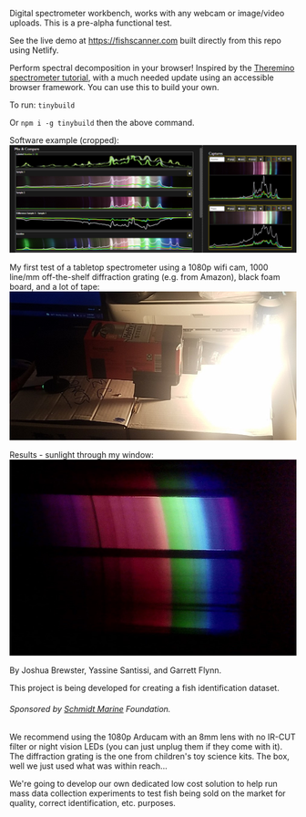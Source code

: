 Digital spectrometer workbench, works with any webcam or image/video uploads. This is a pre-alpha functional test.

See the live demo at https://fishscanner.com built directly from this repo using Netlify.

Perform spectral decomposition in your browser! Inspired by the [Theremino spectrometer tutorial](https://www.theremino.com/wp-content/uploads/files/Theremino_Spectrometer_Construction_ENG.pdf), with a much needed update using an accessible browser framework. You can use this to build your own.

To run:
`tinybuild`

Or `npm i -g tinybuild` then the above command.

Software example (cropped):
![scrn](screenshots/tilapia_v_rockfish.PNG)

My first test of a tabletop spectrometer using a 1080p wifi cam, 1000 line/mm off-the-shelf diffraction grating (e.g. from Amazon), black foam board, and a lot of tape:
![test](screenshots/testspect.jpg)

Results - sunlight through my window:
![wind](screenshots/window.jpg)


By Joshua Brewster, Yassine Santissi, and Garrett Flynn.


This project is being developed for creating a fish identification dataset. 

###### Sponsored by [Schmidt Marine](https://www.schmidtmarine.org/) Foundation.

We recommend using the 1080p Arducam with an 8mm lens with no IR-CUT filter or night vision LEDs (you can just unplug them if they come with it). The diffraction grating is the one from children's toy science kits. The box, well we just used what was within reach... 

We're going to develop our own dedicated low cost solution to help run mass data collection experiments to test fish being sold on the market for quality, correct identification, etc. purposes.